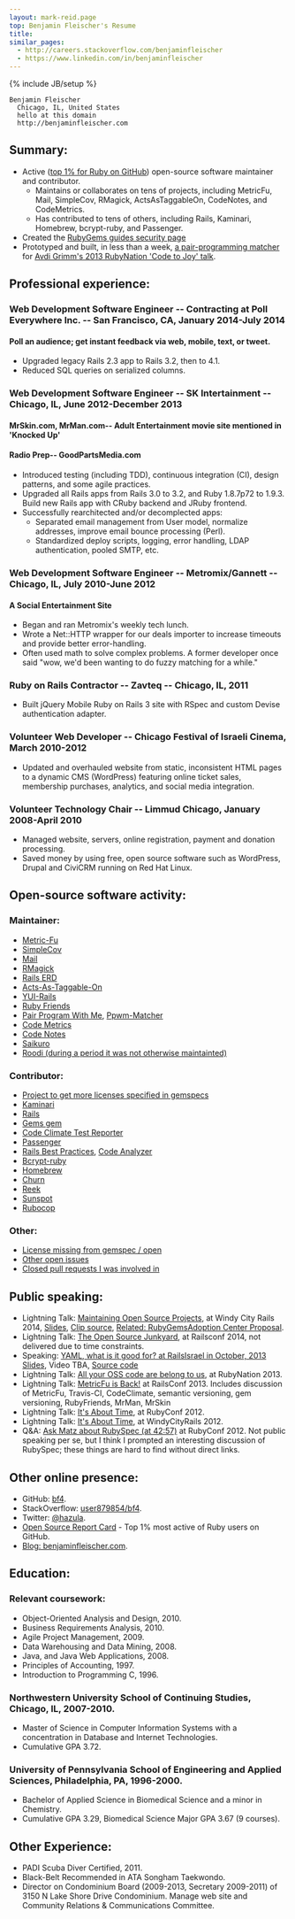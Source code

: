 ```yaml
---
layout: mark-reid.page
top: Benjamin Fleischer's Resume
title:
similar_pages:
  - http://careers.stackoverflow.com/benjaminfleischer
  - https://www.linkedin.com/in/benjaminfleischer
---
```

{% include JB/setup %}

    Benjamin Fleischer
      Chicago, IL, United States
      hello at this domain
      http://benjaminfleischer.com

## Summary:

*   Active ([top 1% for Ruby on GitHub](http://osrc.dfm.io/bf4)) open-source software maintainer and contributor.
    - Maintains or collaborates on tens of projects, including MetricFu, Mail, SimpleCov, RMagick, ActsAsTaggableOn, CodeNotes, and CodeMetrics.
    - Has contributed to tens of others, including Rails, Kaminari, Homebrew, bcrypt-ruby, and Passenger.
*   Created the [RubyGems guides security page](http://guides.rubygems.org/security/)
*   Prototyped and built, in less than a week, [a pair-programming matcher](http://www.pairprogramwith.me/match/) for [Avdi Grimm's  2013 RubyNation 'Code to Joy' talk](http://rubyrogues.com/111-rr-book-club-explore-it-with-elisabeth-hendrickson/).

## Professional experience:

### Web Development Software Engineer -- Contracting at Poll Everywhere Inc. -- San Francisco, CA, January 2014-July 2014

#### Poll an audience; get instant feedback via web, mobile, text, or tweet.

* Upgraded legacy Rails 2.3 app to Rails 3.2, then to 4.1.
* Reduced SQL queries on serialized columns.

### Web Development Software Engineer -- SK Intertainment -- Chicago, IL, June 2012-December 2013

#### MrSkin.com, MrMan.com-- Adult Entertainment movie site mentioned in 'Knocked Up'

#### Radio Prep-- GoodPartsMedia.com

*   Introduced testing (including TDD), continuous integration (CI), design patterns, and some agile practices.
*   Upgraded all Rails apps from Rails 3.0 to 3.2, and Ruby 1.8.7p72 to 1.9.3. Build new Rails app with CRuby backend and JRuby frontend.
*   Successfully rearchitected and/or decomplected apps:
    - Separated email management from User model, normalize addresses, improve email bounce processing (Perl).
    - Standardized deploy scripts, logging, error handling, LDAP authentication, pooled SMTP, etc.

### Web Development Software Engineer -- Metromix/Gannett -- Chicago, IL, July 2010-June 2012

#### A Social Entertainment Site

*   Began and ran Metromix's weekly tech lunch.
*   Wrote a Net::HTTP wrapper for our deals importer to increase timeouts and provide better error-handling.
*   Often used math to solve complex problems.  A former developer once said "wow, we'd been wanting to do fuzzy matching for a while."

### Ruby on Rails Contractor -- Zavteq -- Chicago, IL, 2011

*   Built jQuery Mobile Ruby on Rails 3 site with RSpec and custom Devise authentication adapter.

### Volunteer Web Developer -- Chicago Festival of Israeli Cinema, March 2010-2012

*   Updated and overhauled website from static, inconsistent HTML pages to a dynamic CMS (WordPress) featuring online ticket sales, membership purchases, analytics, and social media integration.

### Volunteer Technology Chair -- Limmud Chicago, January 2008-April 2010

*   Managed website, servers, online registration, payment and donation processing.
*   Saved money by using free, open source software such as WordPress, Drupal and CiviCRM running on Red Hat Linux.

## Open-source software activity:

### Maintainer:

*   [Metric-Fu](https://github.com/metricfu/metric_fu/commits?author=bf4)
*   [SimpleCov](https://github.com/colszowka/simplecov/commits?author=bf4)
*   [Mail](https://github.com/mikel/mail/commits?author=bf4)
*   [RMagick](https://github.com/gemhome/rmagick/commits?author=bf4)
*   [Rails ERD](https://github.com/voormedia/rails-erd/commits?author=bf4)
*   [Acts-As-Taggable-On](https://github.com/mbleigh/acts-as-taggable-on/commits?author=bf4)
*   [YUI-Rails](https://github.com/nextmat/yui-rails/commits?author=bf4)
*   [Ruby Friends](https://github.com/rubyrogues/rubyfriends/commits?author=bf4)
*   [Pair Program With Me](https://github.com/avdi/ppwm), [Ppwm-Matcher](https://github.com/rubyrogues/ppwm-matcher/)
*   [Code Metrics](https://github.com/bf4/code_metrics)
*   [Code Notes](https://github.com/bf4/code_notes)
*   [Saikuro](https://github.com/metricfu/Saikuro)
*   [Roodi (during a period it was not otherwise maintainted)](https://github.com/metricfu/roodi)

### Contributor:

*   [Project to get more licenses specified in gemspecs](http://www.benjaminfleischer.com/2013/07/12/make-the-world-a-better-place-put-a-license-in-your-gemspec/)
*   [Kaminari](https://github.com/amatsuda/kaminari/commits?author=bf4)
*   [Rails](https://github.com/rails/rails/issues/created_by/bf4)
*   [Gems gem](https://github.com/rubygems/gems/pull/11)
*   [Code Climate Test Reporter](https://github.com/codeclimate/ruby-test-reporter)
*   [Passenger](https://github.com/phusion/passenger/pull/78)
*   [Rails Best Practices](https://github.com/railsbp/rails_best_practices/commits?author=bf4), [Code Analyzer](https://github.com/flyerhzm/code_analyzer/issues/created_by/bf4)
*   [Bcrypt-ruby](https://github.com/codahale/bcrypt-ruby/commits?author=bf4)
*   [Homebrew](https://github.com/mxcl/homebrew/commits?author=bf4)
*   [Churn](https://github.com/danmayer/churn/commits?author=bf4)
*   [Reek](https://github.com/troessner/reek/commits?author=bf4)
*   [Sunspot](https://github.com/sunspot/sunspot/commits?author=bf4)
*   [Rubocop](https://github.com/bbatsov/rubocop/commits?author=bf4)

### Other:

* [License missing from gemspec / open](https://github.com/search?o=asc&q=commenter%3Abf4+author%3Abf4+type%3Aissue+state%3Aopen+%22License+missing+from+gemspec%22+in%3Atitle&ref=searchresults&s=updated&type=Issues)
* [Other open issues](https://github.com/search?o=desc&q=involves%3Abf4++state%3Aopen+NOT+%22License+missing+from+gemspec%22+in%3Atitle&ref=searchresults&s=updated&type=Issues)
* [Closed pull requests I was involved in](https://github.com/search?q=involves%3Abf4++state%3Aclosed+NOT+%22License+missing+from+gemspec%22+in%3Atitle+type%3Apull&type=Issues&ref=searchresults)

## Public speaking:

*   Lightning Talk: [Maintaining Open Source Projects](https://vimeo.com/107470399), at Windy City Rails 2014, [Slides](https://speakerdeck.com/bf4/maintaining-open-source-projects), [Clip source](http://www.windycityrails.org/videos/2014/#19), [Related: RubyGemsAdoption Center Proposal](http://www.benjaminfleischer.com/2014/08/17/rubygems-adoption-center/).
*   Lightning Talk: [The Open Source Junkyard](https://speakerdeck.com/bf4/the-open-source-junkyard), at Railsconf 2014, not delivered due to time constraints.
*   Speaking: [YAML, what is it good for? at RailsIsrael in October, 2013](http://railsisrael2013.events.co.il/presentations/868-yaml-what-is-it-good-for) [Slides](https://speakerdeck.com/bf4/yaml-what-is-it-good-for), Video TBA, [Source code](https://github.com/bf4/yaml_resources)
*   Lightning Talk: [All your OSS code are belong to us](http://www.benjaminfleischer.com/2013/07/30/all-your-open-source-code-are-belong-to-us/), at RubyNation 2013.
*   Lightning Talk: [MetricFu is Back!](http://www.justin.tv/confreaks/c/2245302) at RailsConf 2013.
    Includes discussion of MetricFu, Travis-CI, CodeClimate, semantic versioning, gem versioning, RubyFriends, MrMan, MrSkin
*   Lightning Talk: [It's About Time](http://vimeo.com/53892354), at RubyConf 2012.
*   Lightning Talk: [It's About Time](http://vimeo.com/51707399), at WindyCityRails 2012.
*   Q&A: [Ask Matz about RubySpec (at 42:57)](http://www.youtube.com/watch?v=B7vCuNaqT7k&hd=1&t=42m57s) at RubyConf 2012. Not public speaking per se, but I think I prompted an interesting discussion of RubySpec; these things are hard to find without direct links.


## Other online presence:

*   GitHub: [bf4](https://github.com/bf4).
*   StackOverflow: [user879854/bf4](http://stackoverflow.com/users/879854/bf4).
*   Twitter: [@hazula](https://twitter.com/#!/hazula).
*   [Open Source Report Card](http://osrc.dfm.io/bf4) - Top 1% most active of Ruby users on GitHub.
*   [Blog: benjaminfleischer.com](http://benjaminfleischer.com).

## Education:

### Relevant coursework:

*   Object-Oriented Analysis and Design, 2010.
*   Business Requirements Analysis, 2010.
*   Agile Project Management, 2009.
*   Data Warehousing and Data Mining, 2008.
*   Java, and Java Web Applications, 2008.
*   Principles of Accounting, 1997.
*   Introduction to Programming C, 1996.

### Northwestern University School of Continuing Studies, Chicago, IL, 2007-2010.

*   Master of Science in Computer Information Systems with a concentration in Database and Internet Technologies.
*   Cumulative GPA 3.72.

### University of Pennsylvania School of Engineering and Applied Sciences, Philadelphia, PA, 1996-2000.

*   Bachelor of Applied Science in Biomedical Science and a minor in Chemistry.
*   Cumulative GPA 3.29, Biomedical Science Major GPA 3.67 (9 courses).

## Other Experience:

*   PADI Scuba Diver Certified, 2011.
*   Black-Belt Recommended in ATA Songham Taekwondo.
*   Director on Condominium Board (2009-2013, Secretary 2009-2011) of 3150 N Lake Shore Drive Condominium.  Manage web site and Community Relations & Communications Committee.

